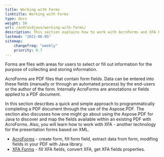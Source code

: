 ```yaml
---
title: Working with Forms
linktitle: Working with Forms
type: docs
weight: 50
url: /androidjava/working-with-forms/
description: This section explains how to work with AcroForms and XFA Forms in your PDF documents with Aspose.PDF for Java.
lastmod: "2021-06-05"
sitemap:
    changefreq: "weekly"
    priority: 0.7
---
```


Forms are files with areas for users to select or fill out information for the purpose of collecting and storing information.

AcroForms are PDF files that contain form fields. Data can be entered into these fields (manually or through an automated process) by the end-users or the author of the form. Internally AcroForms are annotations or fields applied to a PDF document.

In this section describes a quick and simple approach to programmatically completing a PDF document through the use of the Aspose.PDF. The section also discusses how one might go about using the Aspose.PDF for Java to discover and map the fields available within an existing PDF with AcroForms. Also, you will learn how to work with XFA - another technology for the presentation forms based on XML.

- [AcroForms](/pdf/java/acroforms/) - create form, fill form field, extract data from form, modifing fields in your PDF with Java library.
- [XFA Forms](/pdf/java/xfa-forms/) - fill XFA fields, convert XFA, get XFA  fields properties.

